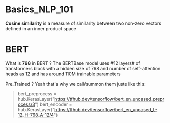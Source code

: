 # Basics_NLP_101
**Cosine similarity** is a measure of similarity between two non-zero vectors defined in an inner product space


# BERT 
What is **768** in BERT ?
The BERTBase model uses #12 layers# of transformers block with a hidden size of 768 and number of self-attention heads as 12 and has around 110M trainable parameters


Pre_Trained ? 
Yeah that's why we call/summon them juste like this: 
> bert_preprocess = hub.KerasLayer("https://tfhub.dev/tensorflow/bert_en_uncased_preprocess/3")
> bert_encoder = hub.KerasLayer("https://tfhub.dev/tensorflow/bert_en_uncased_L-12_H-768_A-12/4") 
